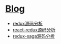 # [Blog](https://github.com/luke93h/git-blog/issues)
* [redux源码分析](https://github.com/luke93h/git-blog/blob/master/redux.md)
* [react-redux源码分析](https://github.com/luke93h/git-blog/blob/master/react-redux.md)
* [redux-saga源码分析](https://github.com/luke93h/git-blog/blob/master/redux-saga.md)